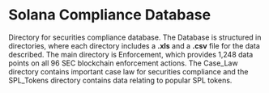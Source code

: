 # Solana Compliance Database

Directory for securities compliance database. The Database is structured in directories, where each directory includes a __.xls__ and a __.csv__ file for the data described. The main directory is Enforcement, which provides 1,248 data points on all 96 SEC blockchain enforcement actions. The Case_Law directory contains important case law for securities compliance and the SPL_Tokens directory contains data relating to popular SPL tokens.
